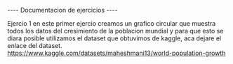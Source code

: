 ---- Documentacion de ejercicios ----

Ejercio 1
en este primer ejercio creamos un grafico circular que muestra todos los datos del cresimiento de la poblacion mundial y 
para que esto se diara posible utilizamos el dataset que obtuvimos de kaggle, aca dejare el enlace del dataset.
https://www.kaggle.com/datasets/maheshmani13/world-population-growth
